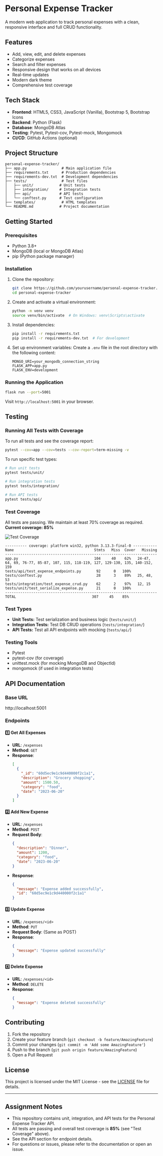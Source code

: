 # Personal Expense Tracker

A modern web application to track personal expenses with a clean, responsive interface and full CRUD functionality.

## Features

- Add, view, edit, and delete expenses
- Categorize expenses
- Search and filter expenses
- Responsive design that works on all devices
- Real-time updates
- Modern dark theme
- Comprehensive test coverage

## Tech Stack

- **Frontend**: HTML5, CSS3, JavaScript (Vanilla), Bootstrap 5, Bootstrap Icons
- **Backend**: Python (Flask)
- **Database**: MongoDB Atlas
- **Testing**: Pytest, Pytest-cov, Pytest-mock, Mongomock
- **CI/CD**: GitHub Actions (optional)

## Project Structure

```
personal-expense-tracker/
├── app.py                # Main application file
├── requirements.txt      # Production dependencies
├── requirements-dev.txt  # Development dependencies
├── tests/                # Test files
│   ├── unit/            # Unit tests
│   ├── integration/     # Integration tests
│   ├── api/             # API tests
│   └── conftest.py      # Test configuration
├── templates/            # HTML templates
└── README.md            # Project documentation
```

## Getting Started

### Prerequisites

- Python 3.8+
- MongoDB (local or MongoDB Atlas)
- pip (Python package manager)

### Installation

1. Clone the repository:
   ```bash
   git clone https://github.com/yourusername/personal-expense-tracker.git
   cd personal-expense-tracker
   ```

2. Create and activate a virtual environment:
   ```bash
   python -m venv venv
   source venv/bin/activate  # On Windows: venv\Scripts\activate
   ```

3. Install dependencies:
   ```bash
   pip install -r requirements.txt
   pip install -r requirements-dev.txt  # For development
   ```

4. Set up environment variables:
   Create a `.env` file in the root directory with the following content:
   ```
   MONGO_URI=your_mongodb_connection_string
   FLASK_APP=app.py
   FLASK_ENV=development
   ```

### Running the Application

```bash
flask run --port=5001
```

Visit `http://localhost:5001` in your browser.

## Testing

### Running All Tests with Coverage

To run all tests and see the coverage report:

```bash
pytest --cov=app --cov=tests --cov-report=term-missing -v
```

To run specific test types:

```bash
# Run unit tests
pytest tests/unit/

# Run integration tests
pytest tests/integration/

# Run API tests
pytest tests/api/
```

### Test Coverage

All tests are passing. We maintain at least 70% coverage as required.
**Current coverage: 85%**

![Test Coverage](image.png)

```
---------- coverage: platform win32, python 3.13.3-final-0 -----------
Name                                     Stmts   Miss  Cover   Missing
----------------------------------------------------------------------
app.py                                   104     40    62%   24-47, 64, 69, 76-77, 85-87, 107, 115, 118-119, 127, 129-130, 135, 140-152, 159
tests/api/test_expense_endpoints.py       92      0   100%
tests/conftest.py                         28      3    89%   25, 48, 53
tests/integration/test_expense_crud.py    62      2    97%   12, 15
tests/unit/test_serialize_expense.py      21      0   100%
----------------------------------------------------------------------
TOTAL                                   307     45    85%
```

### Test Types

- **Unit Tests:** Test serialization and business logic (`tests/unit/`)
- **Integration Tests:** Test DB CRUD operations (`tests/integration/`)
- **API Tests:** Test all API endpoints with mocking (`tests/api/`)

### Testing Tools

- Pytest
- pytest-cov (for coverage)
- unittest.mock (for mocking MongoDB and ObjectId)
- mongomock (if used in integration tests)

## API Documentation

### Base URL

http://localhost:5001

### Endpoints

#### 1️⃣ Get All Expenses

- **URL**: `/expenses`
- **Method**: `GET`
- **Response**:
  ```json
  [
    {
      "_id": "60d5ec9e1c9d440000f2c1a1",
      "description": "Grocery shopping",
      "amount": 1500.50,
      "category": "food",
      "date": "2023-06-20"
    }
  ]
  ```

#### 2️⃣ Add New Expense

- **URL**: `/expenses`
- **Method**: `POST`
- **Request Body**:
  ```json
  {
    "description": "Dinner",
    "amount": 1200,
    "category": "food",
    "date": "2023-06-20"
  }
  ```
- **Response**:
  ```json
  {
    "message": "Expense added successfully",
    "id": "60d5ec9e1c9d440000f2c1a1"
  }
  ```

#### 3️⃣ Update Expense

- **URL**: `/expenses/<id>`
- **Method**: `PUT`
- **Request Body**: (Same as POST)
- **Response**:
  ```json
  {
    "message": "Expense updated successfully"
  }
  ```

#### 4️⃣ Delete Expense

- **URL**: `/expenses/<id>`
- **Method**: `DELETE`
- **Response**:
  ```json
  {
    "message": "Expense deleted successfully"
  }
  ```

## Contributing

1. Fork the repository
2. Create your feature branch (`git checkout -b feature/AmazingFeature`)
3. Commit your changes (`git commit -m 'Add some AmazingFeature'`)
4. Push to the branch (`git push origin feature/AmazingFeature`)
5. Open a Pull Request

## License

This project is licensed under the MIT License - see the [LICENSE](LICENSE) file for details.

---

## Assignment Notes

- This repository contains unit, integration, and API tests for the Personal Expense Tracker API.
- All tests are passing and overall test coverage is **85%** (see "Test Coverage" above).
- See the API section for endpoint details.
- For questions or issues, please refer to the documentation or open an issue.